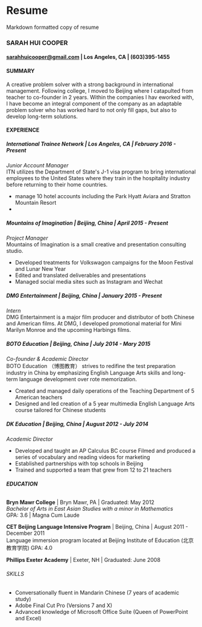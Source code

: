 # Resume
Markdown formatted copy of resume

### **SARAH HUI COOPER**  
#### sarahhuicooper@gmail.com | Los Angeles, CA | (603)395-1455

#### **SUMMARY**  
A creative problem solver with a strong background in international management. Following college, I moved to Beijing where I catapulted from teacher to co-founder in 2 years. Within the companies I hav eworked with, I have become an integral component of the company as an adaptable problem solver who has worked hard to not only fill gaps, but also to develop long-term solutions.

#### **EXPERIENCE**

##### **International Trainee Network** | Los Angeles, CA | February 2016 - Present  
_Junior Account Manager_  
ITN utilizes the Department of State's J-1 visa program to bring international employees to the United States where they train in the hospitality industry before returning to their home countries.  
* manage 10 hotel accounts including the Park Hyatt Aviara and Stratton Mountain Resort
* 

##### **Mountains of Imagination** | Beijing, China | April 2015 - Present  
_Project Manager_  
Mountains of Imagination is a small creative and presentation consulting studio.  
* Developed treatments for Volkswagon campaigns for the Moon Festival and Lunar New Year
* Edited and translated deliverables and presentations
* Managed social media sites such as Instagram and Wechat

##### **DMG Entertainment** | Beijing, China | January 2015 - Present  
_Intern_  
DMG Entertainment is a major film producer and distributor of both Chinese and American films. At DMG, I developed promotional material for Mini Marilyn Monroe and the upcoming Harbings films.

##### **BOTO Education** | Beijing, China | July 2014 - Mary 2015  
_Co-founder & Academic Director_  
BOTO Education （博图教育） strives to redifine the test preparation industry in China by emphasizing English Language Arts skills and long-term language development over rote memorization.  
* Created and managed daily operations of the Teaching Department of 5 American teachers
* Designed and led creation of a 5 year multimedia English Language Arts course tailored for Chinese students

##### **DK Education** | Beijing, China | August 2012 - July 2014  
_Academic Director_
* Developed and taught an AP Calculus BC course
Filmed and produced a series of vocabulary and reading videos for marketing
* Established partnerships with top schools in Beijing
* Trained and supported a team that grew from 12 to 21 teachers

###### **EDUCATION**

**Bryn Mawr College** | Bryn Mawr, PA | Graduated: May 2012  
 _Bachelor of Arts in East Asian Studies with a minor in Mathematics_  
 GPA: 3.6 | Magna Cum Laude

**CET Beijing Language Intensive Program** | Beijing, China | August 2011 - December 2011  
 Language immersion program located at Beijing Institute of Education (北京教育学院)
 GPA: 4.0

**Phillips Exeter Academy** | Exeter, NH | Graduated: June 2008

###### SKILLS  
* Conversationally fluent in Mandarin Chinese (7 years of academic study)
* Adobe Final Cut Pro (Versions 7 and X)
* Advanced knowledge of Microsoft Office Suite (Queen of PowerPoint and Excel)


